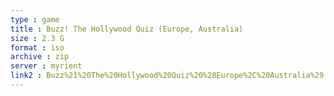```yaml
---
type : game
title : Buzz! The Hollywood Quiz (Europe, Australia)
size : 2.3 G
format : iso
archive : zip
server : myrient
link2 : Buzz%21%20The%20Hollywood%20Quiz%20%28Europe%2C%20Australia%29
---
```

